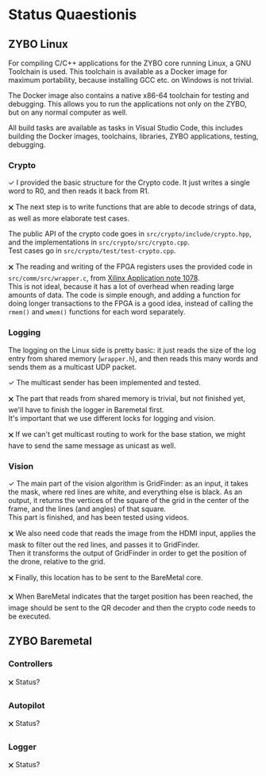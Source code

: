 # Status Quaestionis

## ZYBO Linux

For compiling C/C++ applications for the ZYBO core running Linux, a GNU
Toolchain is used. This toolchain is available as a Docker image for maximum
portability, because installing GCC etc. on Windows is not trivial.

The Docker image also contains a native x86-64 toolchain for testing and
debugging. This allows you to run the applications not only on the ZYBO, but on
any normal computer as well.

All build tasks are available as tasks in Visual Studio Code, this includes
building the Docker images, toolchains, libraries, ZYBO applications, testing,
debugging.

### Crypto

✓ I provided the basic structure for the Crypto code. It just writes a
single word to R0, and then reads it back from R1.

🗙 The next step is to write functions that are able to decode strings of data, as
well as more elaborate test cases.

The public API of the crypto code goes in `src/crypto/include/crypto.hpp`, and
the implementations in `src/crypto/src/crypto.cpp`.  
Test cases go in `src/crypto/test/test-crypto.cpp`.

🗙 The reading and writing of the FPGA registers uses the provided code in
`src/comm/src/wrapper.c`, from [Xilinx Application note 1078](https://www.xilinx.com/support/documentation/application_notes/xapp1078-amp-linux-bare-metal.pdf).  
This is not ideal, because it has a lot of overhead when reading large amounts
of data. The code is simple enough, and adding a function for doing longer
transactions to the FPGA is a good idea, instead of calling the `rmem()` and
`wmem()` functions for each word separately.

### Logging

The logging on the Linux side is pretty basic: it just reads the size of the log
entry from shared memory (`wrapper.h`), and then reads this many words and sends
them as a multicast UDP packet.

✓ The multicast sender has been implemented and tested.

🗙 The part that reads from shared memory is trivial, but not finished yet,
we'll have to finish the logger in Baremetal first.  
It's important that we use different locks for logging and vision.

🗙 If we can't get multicast routing to work for the base station, we might have
to send the same message as unicast as well.

### Vision

✓ The main part of the vision algorithm is GridFinder: as an input, it takes the
mask, where red lines are white, and everything else is black. As an output, it
returns the vertices of the square of the grid in the center of the frame, and
the lines (and angles) of that square.  
This part is finished, and has been tested using videos.

🗙 We also need code that reads the image from the HDMI input, applies the mask
to filter out the red lines, and passes it to GridFinder.  
Then it transforms the output of GridFinder in order to get the position
of the drone, relative to the grid.

🗙 Finally, this location has to be sent to the BareMetal core.

🗙 When BareMetal indicates that the target position has been reached, the image
should be sent to the QR decoder and then the crypto code needs to be executed.

## ZYBO Baremetal

### Controllers

🗙 Status?

### Autopilot

🗙 Status?

### Logger

🗙 Status?
